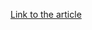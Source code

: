 [Link to the article](https://www.akamai.com/blog/security/feature-spotlight-kubernetes-enforcement)
